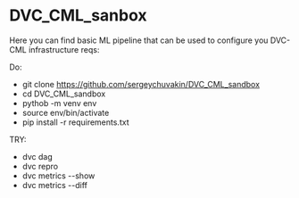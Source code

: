 # DVC_CML_sanbox
Here you can find basic ML pipeline that can be used to configure you DVC-CML infrastructure
reqs:

Do:
- git clone https://github.com/sergeychuvakin/DVC_CML_sandbox
- cd DVC_CML_sandbox
- pythob -m venv env 
- source env/bin/activate
- pip install -r requirements.txt

TRY: 
- dvc dag
- dvc repro
- dvc metrics --show
- dvc metrics --diff

